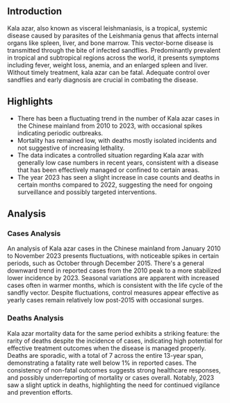 ## Introduction

Kala azar, also known as visceral leishmaniasis, is a tropical, systemic disease caused by parasites of the Leishmania genus that affects internal organs like spleen, liver, and bone marrow. This vector-borne disease is transmitted through the bite of infected sandflies. Predominantly prevalent in tropical and subtropical regions across the world, it presents symptoms including fever, weight loss, anemia, and an enlarged spleen and liver. Without timely treatment, kala azar can be fatal. Adequate control over sandflies and early diagnosis are crucial in combating the disease.
## Highlights

- There has been a fluctuating trend in the number of Kala azar cases in the Chinese mainland from 2010 to 2023, with occasional spikes indicating periodic outbreaks. <br/>
- Mortality has remained low, with deaths mostly isolated incidents and not suggestive of increasing lethality. <br/>
- The data indicates a controlled situation regarding Kala azar with generally low case numbers in recent years, consistent with a disease that has been effectively managed or confined to certain areas. <br/>
- The year 2023 has seen a slight increase in case counts and deaths in certain months compared to 2022, suggesting the need for ongoing surveillance and possibly targeted interventions. <br/>
## Analysis

### Cases Analysis
An analysis of Kala azar cases in the Chinese mainland from January 2010 to November 2023 presents fluctuations, with noticeable spikes in certain periods, such as October through December 2015. There's a general downward trend in reported cases from the 2010 peak to a more stabilized lower incidence by 2023. Seasonal variations are apparent with increased cases often in warmer months, which is consistent with the life cycle of the sandfly vector. Despite fluctuations, control measures appear effective as yearly cases remain relatively low post-2015 with occasional surges.

### Deaths Analysis
Kala azar mortality data for the same period exhibits a striking feature: the rarity of deaths despite the incidence of cases, indicating high potential for effective treatment outcomes when the disease is managed properly. Deaths are sporadic, with a total of 7 across the entire 13-year span, demonstrating a fatality rate well below 1% in reported cases. The consistency of non-fatal outcomes suggests strong healthcare responses, and possibly underreporting of mortality or cases overall. Notably, 2023 saw a slight uptick in deaths, highlighting the need for continued vigilance and prevention efforts.
